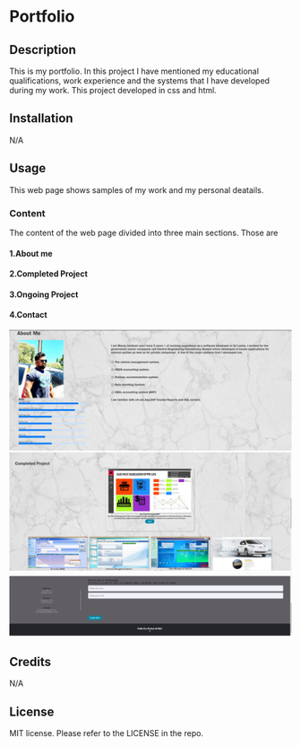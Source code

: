 # Portfolio


## Description

This is my portfolio.
In this project I have mentioned my educational qualifications, work experience and the systems that I have developed during my work. This project developed in css and html.     



## Installation

N/A

## Usage
This web page shows samples of my work and my personal deatails.




### Content

The content of the web page divided into three main sections. Those are 
#### 1.About me
#### 2.Completed Project
#### 3.Ongoing Project
#### 4.Contact

![alt text](images/about%20me.JPG)
![alt text](images/completed%20project.JPG)
![alt text](images/contact.JPG)


## Credits

N/A

## License
MIT license.
Please refer to the LICENSE in the repo.
